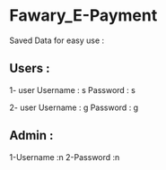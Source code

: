 # Fawary_E-Payment

Saved Data for easy use :


Users :
---------
1- user
Username : s
Password : s

2- user
Username : g
Password : g

Admin :
----------
1-Username :n
2-Password :n

